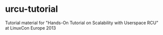 urcu-tutorial
=============

Tutorial material for "Hands-On Tutorial on Scalability with Userspace RCU" at LinuxCon Europe 2013
